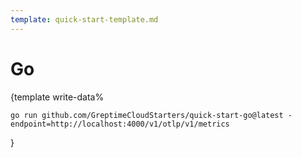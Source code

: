 ```yaml
---
template: quick-start-template.md
---
```


# Go

<docs-template>

{template write-data%

<!--@include: ../../db-cloud-shared/quick-start/go.md-->

```shell
go run github.com/GreptimeCloudStarters/quick-start-go@latest -endpoint=http://localhost:4000/v1/otlp/v1/metrics
```

}

</docs-template>

